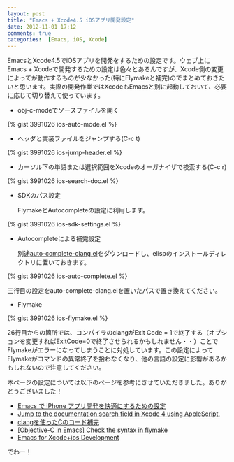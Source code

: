 ```yaml
---
layout: post
title: "Emacs + Xcode4.5 iOSアプリ開発設定"
date: 2012-11-01 17:12
comments: true
categories:  [Emacs, iOS, Xcode]
---
```


EmacsとXcode4.5でiOSアプリを開発をするための設定です。ウェブ上にEmacs + Xcodeで開発するための設定は色々とあるんですが、Xcode側の変更によってが動作するものが少なかった(特にFlymakeと補完)のでまとめておきたいと思います。実際の開発作業ではXcodeもEmacsと別に起動しておいて、必要に応じて切り替えて使っています。

* obj-c-modeでソースファイルを開く

{% gist 3991026 ios-auto-mode.el %}


* ヘッダと実装ファイルをジャンプする(C-c t)

{% gist 3991026 ios-jump-header.el %}


* カーソル下の単語または選択範囲をXcodeのオーガナイザで検索する(C-c r)

{% gist 3991026 ios-search-doc.el %}


* SDKのパス設定

  FlymakeとAutocompleteの設定に利用します。

{% gist 3991026 ios-sdk-settings.el %}
  

* Autocompleteによる補完設定

  別途[auto-complete-clang.el](https://github.com/brianjcj/auto-complete-clang)をダウンロードし、elispのインストールディレクトリに置いておきます。

{% gist 3991026 ios-auto-complete.el %}

  三行目の設定をauto-complete-clang.elを置いたパスで置き換えてください。

  
* Flymake

{% gist 3991026 ios-flymake.el %}

  26行目からの箇所では、コンパイラのclangがExit Code = 1で終了する（オプションを変更すればExitCode=0で終了させられるかもしれません・・）ことでFlymakeがエラーになってしまうことに対処しています。この設定によってFlymakeがコマンドの異常終了を拾わなくなり、他の言語の設定に影響があるかもしれないので注意してください。
  
本ページの設定については以下のページを参考にさせていただきました。ありがとうございました！

* [Emacs で iPhone アプリ開発を快適にするための設定](http://sakito.jp/emacs/emacsobjectivec.html)
* [Jump to the documentation search field in Xcode 4 using AppleScript.](https://gist.github.com/2500847)
* [clangを使ったCのコード補完](http://ponpoko1968.hatenablog.com/entry/20101030/1288395400)
* [[Objective-C in Emacs] Check the syntax in flymake](http://blog.fenrir-inc.com/us/2012/04/objective-c-in-emacs-check-the-syntax-in-flymake.html)
* [Emacs for Xcode+ios Development](http://roupam.github.com/)

でわー！
